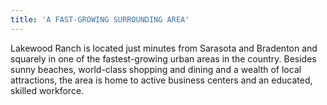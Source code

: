 ```yaml
---
title: 'A FAST-GROWING SURROUNDING AREA'
---
```


Lakewood Ranch is located just minutes from Sarasota and Bradenton and squarely in one of the
fastest-growing urban areas in the country. Besides sunny beaches, world-class shopping and
dining and a wealth of local attractions, the area is home to active business centers and an
educated, skilled workforce.